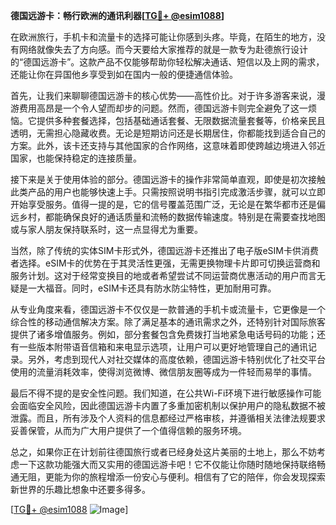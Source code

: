 **德国远游卡：畅行欧洲的通讯利器[[TG💪+ @esim1088](https://t.me/s/esim1088)]**

在欧洲旅行，手机卡和流量卡的选择可能让你感到头疼。毕竟，在陌生的地方，没有网络就像失去了方向感。而今天要给大家推荐的就是一款专为赴德旅行设计的“德国远游卡”。这款产品不仅能够帮助你轻松解决通话、短信以及上网的需求，还能让你在异国他乡享受到如在国内一般的便捷通信体验。

首先，让我们来聊聊德国远游卡的核心优势——高性价比。对于许多游客来说，漫游费用高昂是一个令人望而却步的问题。然而，德国远游卡则完全避免了这一烦恼。它提供多种套餐选择，包括基础通话套餐、无限数据流量套餐等，价格亲民且透明，无需担心隐藏收费。无论是短期访问还是长期居住，你都能找到适合自己的方案。此外，该卡还支持与其他国家的合作网络，这意味着即使跨越边境进入邻近国家，也能保持稳定的连接质量。

接下来是关于使用体验的部分。德国远游卡的操作非常简单直观，即使是初次接触此类产品的用户也能够快速上手。只需按照说明书指引完成激活步骤，就可以立即开始享受服务。值得一提的是，它的信号覆盖范围广泛，无论是在繁华都市还是偏远乡村，都能确保良好的通话质量和流畅的数据传输速度。特别是在需要查找地图或与家人朋友保持联系时，这一点显得尤为重要。

当然，除了传统的实体SIM卡形式外，德国远游卡还推出了电子版eSIM卡供消费者选择。eSIM卡的优势在于其灵活性更强，无需更换物理卡片即可切换运营商和服务计划。这对于经常变换目的地或者希望尝试不同运营商优惠活动的用户而言无疑是一大福音。同时，eSIM卡还具有防水防尘特性，更加耐用可靠。

从专业角度来看，德国远游卡不仅仅是一款普通的手机卡或流量卡，它更像是一个综合性的移动通信解决方案。除了满足基本的通讯需求之外，还特别针对国际旅客提供了诸多增值服务。例如，部分套餐包含免费拨打当地紧急电话号码的功能；还有一些版本附带语音信箱和来电显示选项，让用户可以更好地管理自己的通讯记录。另外，考虑到现代人对社交媒体的高度依赖，德国远游卡特别优化了社交平台使用的流量消耗效率，使得浏览微博、微信朋友圈等成为一件轻而易举的事情。

最后不得不提的是安全性问题。我们知道，在公共Wi-Fi环境下进行敏感操作可能会面临安全风险，因此德国远游卡内置了多重加密机制以保护用户的隐私数据不被泄露。而且，所有涉及个人资料的信息都经过严格审核，并遵循相关法律法规要求妥善保管，从而为广大用户提供了一个值得信赖的服务环境。

总之，如果你正在计划前往德国旅行或者已经身处这片美丽的土地上，那么不妨考虑一下这款功能强大而又实用的德国远游卡吧！它不仅能让你随时随地保持联络畅通无阻，更能为你的旅程增添一份安心与便利。相信有了它的陪伴，你会发现探索新世界的乐趣比想象中还要多得多。

[[TG💪+ @esim1088](https://t.me/s/esim1088) ![Image](https://i.postimg.cc/4NQfJmqS/Snipaste-2025-05-13-00-14-12.png)]